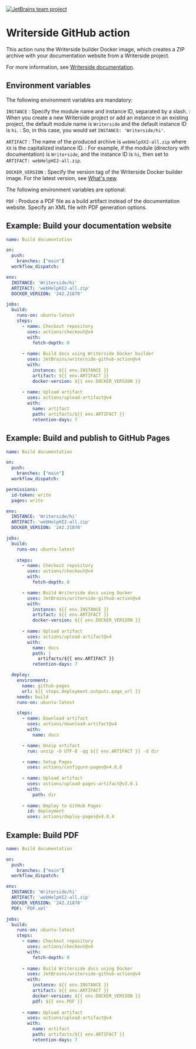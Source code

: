 [![JetBrains team project](https://jb.gg/badges/team.svg)](https://confluence.jetbrains.com/display/ALL/JetBrains+on+GitHub)


# Writerside GitHub action

This action runs the Writerside builder Docker image,
which creates a ZIP archive with your documentation website from a Writerside project.

For more information,
see [Writerside documentation](https://www.jetbrains.com/help/writerside/deploy-docs-to-github-pages.html).

## Environment variables

The following environment variables are mandatory:

`INSTANCE`
: Specify the module name and instance ID, separated by a slash.
: When you create a new Writerside project or add an instance in an existing project, the default module name is `Writerside` and the default instance ID is `hi`.
: So, in this case, you would set `INSTANCE: 'Writerside/hi'`.

`ARTIFACT`
: The name of the produced archive is `webHelpXX2-all.zip`
  where `XX` is the capitalized instance ID.
: For example, if the module (directory with documentation) is `Writerside`,
  and the instance ID is `hi`, then set to `ARTIFACT: webHelpHI2-all.zip`.

`DOCKER_VERSION`
: Specify the version tag of the Writerside Docker builder image.
  For the latest version, see [What's new](https://www.jetbrains.com/help/writerside/whats-new-last-update.html).

The following environment variables are optional:

`PDF`
: Produce a PDF file as a build artifact instead of the documentation website.
  Specify an XML file with PDF generation options.

## Example: Build your documentation website

```yml
name: Build documentation

on:
  push:
    branches: ["main"]
  workflow_dispatch:

env:
  INSTANCE: 'Writerside/hi'
  ARTIFACT: 'webHelpHI2-all.zip'
  DOCKER_VERSION: '242.21870'

jobs:
  build:
    runs-on: ubuntu-latest
    steps:
      - name: Checkout repository
        uses: actions/checkout@v4
        with:
          fetch-depth: 0
      
      - name: Build docs using Writerside Docker builder
        uses: JetBrains/writerside-github-action@v4
        with:
          instance: ${{ env.INSTANCE }}
          artifact: ${{ env.ARTIFACT }}
          docker-version: ${{ env.DOCKER_VERSION }}
      
      - name: Upload artifact
        uses: actions/upload-artifact@v4
        with:
          name: artifact
          path: artifacts/${{ env.ARTIFACT }}
          retention-days: 7
```


## Example: Build and publish to GitHub Pages

```yml
name: Build documentation

on:
  push:
    branches: ["main"]
  workflow_dispatch:

permissions:
  id-token: write
  pages: write

env:
  INSTANCE: 'Writerside/hi'
  ARTIFACT: 'webHelpHI2-all.zip'
  DOCKER_VERSION: '242.21870'

jobs:
  build:
    runs-on: ubuntu-latest
    
    steps:
      - name: Checkout repository
        uses: actions/checkout@v4
        with:
          fetch-depth: 0

      - name: Build Writerside docs using Docker
        uses: JetBrains/writerside-github-action@v4
        with:
          instance: ${{ env.INSTANCE }}
          artifact: ${{ env.ARTIFACT }}
          docker-version: ${{ env.DOCKER_VERSION }}
        
      - name: Upload artifact
        uses: actions/upload-artifact@v4
        with:
          name: docs
          path: |
            artifacts/${{ env.ARTIFACT }}
          retention-days: 7

  deploy:
    environment:
      name: github-pages
      url: ${{ steps.deployment.outputs.page_url }}
    needs: build
    runs-on: ubuntu-latest

    steps:
      - name: Download artifact
        uses: actions/download-artifact@v4
        with:
          name: docs

      - name: Unzip artifact
        run: unzip -O UTF-8 -qq ${{ env.ARTIFACT }} -d dir

      - name: Setup Pages
        uses: actions/configure-pages@v4.0.0
      
      - name: Upload artifact
        uses: actions/upload-pages-artifact@v3.0.1
        with:
          path: dir
      
      - name: Deploy to GitHub Pages
        id: deployment
        uses: actions/deploy-pages@v4.0.4
```

## Example: Build PDF

```yml
name: Build documentation

on:
  push:
    branches: ["main"]
  workflow_dispatch:

env:
  INSTANCE: 'Writerside/hi'
  ARTIFACT: 'webHelpHI2-all.zip'
  DOCKER_VERSION: '242.21870'
  PDF: 'PDF.xml'

jobs:
  build:
    runs-on: ubuntu-latest
    steps:
      - name: Checkout repository
        uses: actions/checkout@v4
        with:
          fetch-depth: 0
      
      - name: Build Writerside docs using Docker
        uses: JetBrains/writerside-github-action@v4
        with:
          instance: ${{ env.INSTANCE }}
          artifact: ${{ env.ARTIFACT }}
          docker-version: ${{ env.DOCKER_VERSION }}
          pdf: ${{ env.PDF }}
      
      - name: Upload artifact
        uses: actions/upload-artifact@v4
        with:
          name: artifact
          path: artifacts/${{ env.ARTIFACT }}
          retention-days: 7
```
